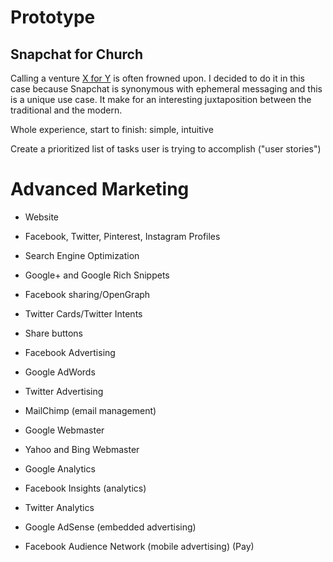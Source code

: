 # Prototype

## Snapchat for Church
Calling a venture [X for Y](http://avc.com/2014/01/this-for-that) is often frowned upon. I decided to do it in this case because Snapchat is synonymous with ephemeral messaging and this is a unique use case. It make for an interesting juxtaposition between the traditional and the modern.

Whole experience, start to finish:
simple, intuitive

Create a prioritized list of tasks user is trying to accomplish ("user stories")

# Advanced Marketing

* Website
* Facebook, Twitter, Pinterest, Instagram Profiles
* Search Engine Optimization
* Google+ and Google Rich Snippets
* Facebook sharing/OpenGraph
* Twitter Cards/Twitter Intents
* Share buttons
* Facebook Advertising
* Google AdWords
* Twitter Advertising

* MailChimp (email management)

* Google Webmaster
* Yahoo and Bing Webmaster
* Google Analytics
* Facebook Insights (analytics)
* Twitter Analytics
* Google AdSense (embedded advertising)

* Facebook Audience Network (mobile advertising) (Pay)


